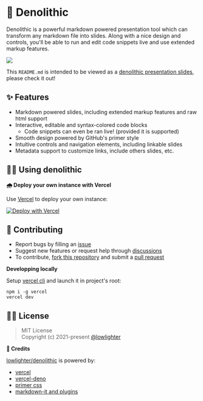 <!-- [d-meta] title: Denolithic -->
<!-- [d-meta] author: lowlighter -->
<!-- [d-meta] menu-link: [Source](https://github.com/lowlighter/denolithic) -->
<!-- [d-meta] menu-link: [Sponsor](https://github.com/sponsors/lowlighter) -->

# 🦕 Denolithic

Denolithic is a powerful markdown powered presentation tool which can transform any markdown file into slides.
Along with a nice design and controls, you'll be able to run and edit code snippets live and use extended markup features.

![](https://user-images.githubusercontent.com/22963968/119055511-75bfc800-b9c9-11eb-8adf-5ee3a774b2cb.gif)

<!-- [d-comment -->
This `README.md` is intended to be viewed as a [denolithic presentation slides](https://denolithic.vercel.app), please check it out!
<!-- d-comment] -->

## ✨ Features
- Markdown powered slides, including extended markup features and raw html support
- Interactive, editable and syntax-colored code blocks
  - Code snippets can even be ran live! (provided it is supported)
- Smooth design powered by GitHub's primer style
- Intuitive controls and navigation elements, including linkable slides
- Metadata support to customize links, include others slides, etc.

## 👨‍🔬 Using denolithic

**🌧️ Deploy your own instance with Vercel**

Use [Vercel](https://vercel.com) to deploy your own instance:

[![Deploy with Vercel](https://vercel.com/button)](https://vercel.com/new/git/external?repository-url=https%3A%2F%2Fgithub.com%2Flowlighter%2Fdenolithic&env=DENO_UNSTABLE&envDescription=Set%20to%20true%20to%20enable%20unstable%20features%20of%20deno%20runtime%20(required%20for%20code%20execution)&project-name=denolithic&repository-name=denolithic&demo-title=Denolithic&demo-description=Create%20presentation%20slides%20from%20markdown&demo-url=https%3A%2F%2Fdenolithic.vercel.app&demo-image=https%3A%2F%2Fdenolithic.vercel.app%2Fstatic%2Fopengraph.png)

<!-- [d-uncomment

**🧪 Test it on your own markdown file!**

Enter an URL to any markdown file to preview it live with denolithic:

<form class="d-flex" onsubmit="window.location.replace(`${location.pathname}?target=${encodeURIComponent(document.querySelector('#denolithic-it').value)}`)">
  <input id="denolithic-it" class="form-control flex-1 mr-2" type="url" placeholder="Link to a markdown file">
  <button type="submit" class="btn btn-primary">Denolithic it!</button>
</form>

d-uncomment] -->

<!-- [d-include] /_denolithic_features.md -->

## 🧙 Contributing

* Report bugs by filling an [issue](https://github.com/lowlighter/denolithic/issues)
* Suggest new features or request help through [discussions](https://github.com/lowlighter/denolithic/discussions)
* To contribute, [fork this repository](https://github.com/lowlighter/denolithic/network/members) and submit a [pull request](https://github.com/lowlighter/denolithic/pulls)

**Developping locally**

Setup [vercel cli](https://vercel.com/cli) and launch it in project's root:
```
npm i -g vercel
vercel dev
```

## 👨‍⚖️ License

> MIT License<br>
> Copyright (c) 2021-present [@lowlighter](https://github.com/lowlighter)

**🥇 Credits**

[lowlighter/denolithic](https://github.com/lowlighter/denolithic) is powered by:
* [vercel](https://vercel.com)
* [vercel-deno](https://github.com/TooTallNate/vercel-deno)
* [primer css](https://github.com/primer/css)
* [markdown-it and plugins](https://github.com/markdown-it/markdown-it)
